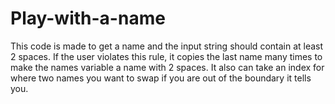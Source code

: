 # Play-with-a-name
This code is made to get a name and the input string should contain at least 2 spaces. If the user violates this rule, it copies the last name many times to make the names variable a name with 2 spaces. It also can take an index for where two names you want to swap if you are out of the boundary it tells you.
